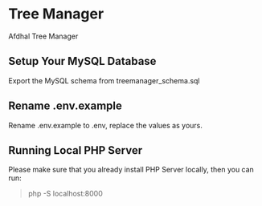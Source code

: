 # Tree Manager
Afdhal Tree Manager

## Setup Your MySQL Database
Export the MySQL schema from treemanager_schema.sql

## Rename .env.example
Rename .env.example to .env, replace the values as yours.

## Running Local PHP Server
Please make sure that you already install PHP Server locally, then you can run:
> php -S localhost:8000
